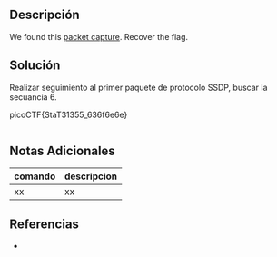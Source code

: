 ## Descripción
We found this [packet capture](https://jupiter.challenges.picoctf.org/static/483e50268fe7e015c49caf51a69063d0/capture.pcap). Recover the flag.

## Solución
Realizar seguimiento al primer paquete de protocolo SSDP, buscar la secuancia 6.

picoCTF{StaT31355_636f6e6e}

```bash
```

## Notas Adicionales
|comando|descripcion|
|---|---|
|xx|xx|

## Referencias
- []()
